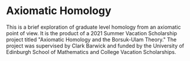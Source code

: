 # Axiomatic Homology
This is a brief exploration of graduate level homology from an axiomatic point of view. It is the product of a 2021 Summer Vacation Scholarship project titled "Axiomatic Homology and the Borsuk-Ulam Theory." The project was supervised by Clark Barwick and funded by the University of Edinburgh School of Mathematics and College Vacation Scholarships.
